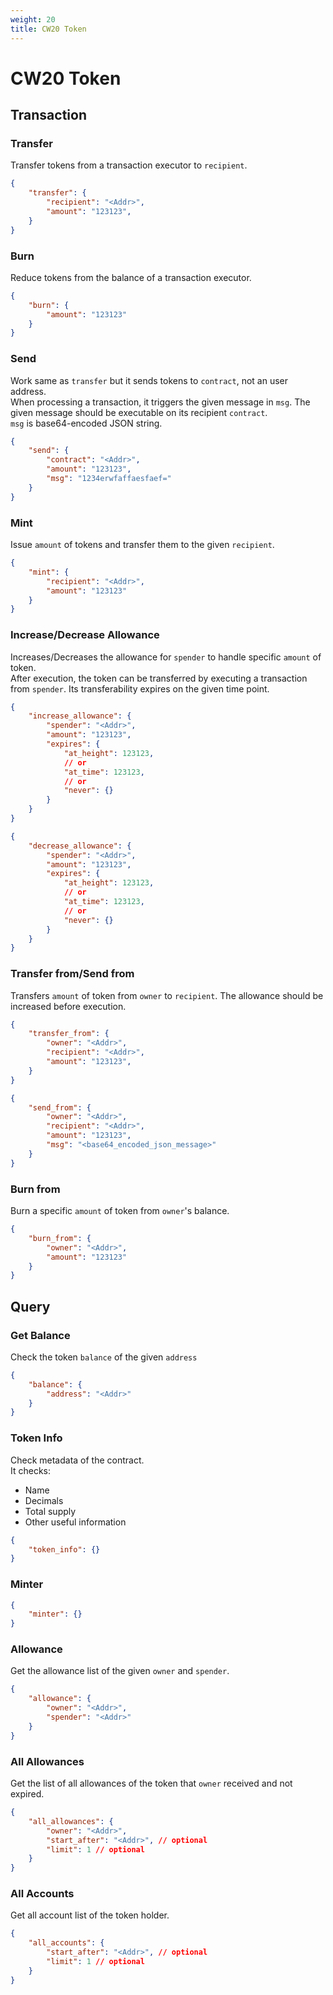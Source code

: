 ```yaml
---
weight: 20
title: CW20 Token
---
```


# CW20 Token

## Transaction

### Transfer

Transfer tokens from a transaction executor to `recipient`.

```json
{
    "transfer": {
        "recipient": "<Addr>",
        "amount": "123123",
    }
}
```

### Burn

Reduce tokens from the balance of a transaction executor.

```json
{
    "burn": {
        "amount": "123123"
    }
}
```

### Send

Work same as `transfer` but it sends tokens to `contract`, not an user address.<br />
When processing a transaction, it triggers the given message in `msg`. The given message should be executable on its recipient `contract`.<br />
`msg` is base64-encoded JSON string.

```json
{
    "send": {
        "contract": "<Addr>",
        "amount": "123123",
        "msg": "1234erwfaffaesfaef="
    }
}
```

### Mint

Issue `amount` of tokens and transfer them to the given `recipient`.

```json
{
    "mint": {
        "recipient": "<Addr>",
        "amount": "123123"
    }
}
```

### Increase/Decrease Allowance

Increases/Decreases the allowance for `spender` to handle specific `amount` of token.<br />
After execution, the token can be transferred by executing a transaction from `spender`. Its transferability expires on the given time point.

```json
{
    "increase_allowance": {
        "spender": "<Addr>",
        "amount": "123123",
        "expires": {
            "at_height": 123123,
            // or
            "at_time": 123123,
            // or
            "never": {}
        }
    }
}
```

```json
{
    "decrease_allowance": {
        "spender": "<Addr>",
        "amount": "123123",
        "expires": {
            "at_height": 123123,
            // or
            "at_time": 123123,
            // or
            "never": {}
        }
    }
}
```

### Transfer from/Send from

Transfers `amount` of token from `owner` to `recipient`. The allowance should be increased before execution.

```json
{
    "transfer_from": {
        "owner": "<Addr>",
        "recipient": "<Addr>",
        "amount": "123123",
    }
}
```

```json
{
    "send_from": {
        "owner": "<Addr>",
        "recipient": "<Addr>",
        "amount": "123123",
        "msg": "<base64_encoded_json_message>"
    }
}
```

### Burn from

Burn a specific `amount` of token from `owner`'s balance.

```json
{
    "burn_from": {
        "owner": "<Addr>",
        "amount": "123123"
    }
}
```

## Query

### Get Balance

Check the token `balance` of the given `address`

```json
{
    "balance": {
        "address": "<Addr>"
    }
}
```

### Token Info

Check metadata of the contract.<br />
It checks:
- Name
- Decimals
- Total supply
- Other useful information

```json
{
    "token_info": {}
}
```

### Minter

```json
{
    "minter": {}
}
```

### Allowance

Get the allowance list of the given `owner` and `spender`.

```json
{
    "allowance": {
        "owner": "<Addr>",
        "spender": "<Addr>"
    }
}
```

### All Allowances

Get the list of all allowances of the token that `owner` received and not expired.

```json
{
    "all_allowances": {
        "owner": "<Addr>",
        "start_after": "<Addr>", // optional
        "limit": 1 // optional
    }
}
```

### All Accounts

Get all account list of the token holder.

```json
{
    "all_accounts": {
        "start_after": "<Addr>", // optional
        "limit": 1 // optional
    }
}
```
